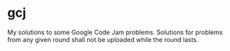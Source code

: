 # gcj
My solutions to some Google Code Jam problems.
Solutions for problems from any given round shall not be uploaded while the round lasts.
